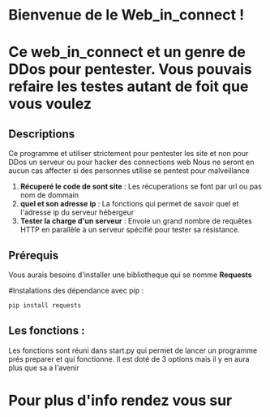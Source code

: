 # Bienvenue de le Web_in_connect !
# Ce **web_in_connect** et un genre de DDos pour pentester. Vous pouvais refaire les testes autant de foit que vous voulez

## Descriptions 

Ce programme et utiliser strictement pour pentester les site et non pour DDos un serveur ou pour hacker des connections web Nous ne seront en aucun cas affecter si des personnes utilise se pentest pour malveillance

1. **Récuperé le code de sont site** : Les récuperations se font par url ou pas nom de dommain
2. **quel et son adresse ip** : La fonctions qui permet de savoir quel et l'adresse ip du serveur hébergeur
3. **Tester la charge d'un serveur** : Envoie un grand nombre de requêtes HTTP en parallèle à un serveur spécifié pour tester sa résistance.

## Prérequis

Vous aurais besoins d'installer une bibliotheque qui se nomme **Requests**

#Instalations des dépendance avec pip :

```bash
pip install requests
```
## Les fonctions :

Les fonctions sont réuni dans start.py qui permet de lancer un programme prés preparer et qui fonctionne. Il est doté de 3 options mais il y en aura plus que sa a l'avenir 

# Pour plus d'info rendez vous sur 
